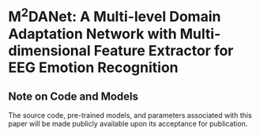 # M<sup>2</sup>DANet: A Multi-level Domain Adaptation Network with Multi-dimensional Feature Extractor for EEG Emotion Recognition

## Note on Code and Models

The source code, pre-trained models, and parameters associated with this paper will be made publicly available upon its acceptance for publication.

